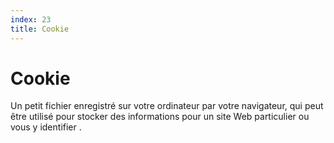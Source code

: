 ```yaml
---
index: 23
title: Cookie
---
```

# Cookie

Un petit fichier enregistré sur votre ordinateur par votre navigateur, qui peut être utilisé pour stocker des informations pour un site Web particulier ou vous y identifier .